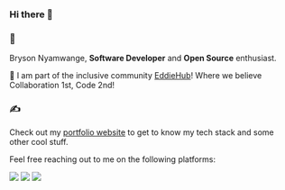 ### Hi there 👋 

### 📖 

Bryson Nyamwange, **Software Developer** and **Open Source** enthusiast.

🔭 I am part of the inclusive community <a href="http://eddiehub.org">EddieHub</a>!</b> Where we believe Collaboration 1st, Code 2nd!

### ✍️ 

<p>Check out my <a href="https://bryson-portfolio.netlify.app/">portfolio website</a> to get to know my tech stack and some other cool stuff.</p>
<p>Feel free reaching out to me on the following platforms:</p>

  <p align="left">
  <a href="https://www.linkedin.com/in/bryson-nyamwange-a2b21014a/"><img src="https://img.shields.io/badge/LinkedIn-0077B5?style=for-the-badge&logo=linkedin&logoColor=white"></a>
  <a href="https://twitter.com/brysonwaisi"><img src="https://img.shields.io/badge/Twitter-1DA1F2?style=for-the-badge&logo=twitter&logoColor=white"></a>
  <a href="mailto:brysonnyamwange@gmail.com"><img src="https://img.shields.io/badge/mail-EA4335?style=for-the-badge&logo=gmail&logoColor=white"></a>
</p>
